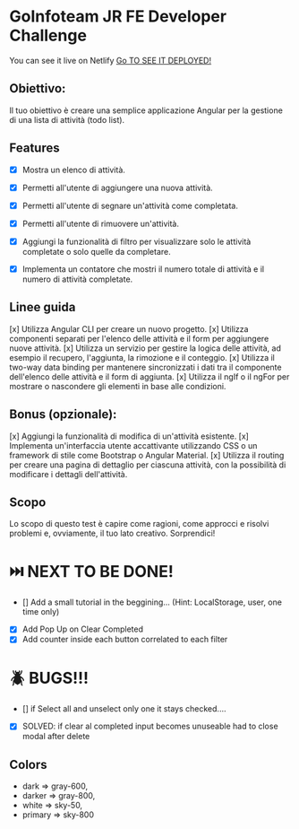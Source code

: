# GoInfoteam JR FE Developer Challenge
You can see it live on Netlify [Go TO SEE IT DEPLOYED!](https://goinfoteam-challenge.netlify.app)

## Obiettivo:
Il tuo obiettivo è creare una semplice applicazione Angular per la gestione di una lista di attività (todo list).


## Features
- [x] Mostra un elenco di attività.
- [x] Permetti all'utente di aggiungere una nuova attività.
- [x] Permetti all'utente di segnare un'attività come completata.
- [x] Permetti all'utente di rimuovere un'attività.
- [x] Aggiungi la funzionalità di filtro per visualizzare solo le attività completate o solo quelle da completare.
- [x] Implementa un contatore che mostri il numero totale di attività e il numero di attività completate.



## Linee guida
[x] Utilizza Angular CLI per creare un nuovo progetto.
[x] Utilizza componenti separati per l'elenco delle attività e il form per aggiungere nuove attività.
[x] Utilizza un servizio per gestire la logica delle attività, ad esempio il recupero, l'aggiunta, la rimozione e il conteggio.
[x] Utilizza il two-way data binding per mantenere sincronizzati i dati tra il componente dell'elenco delle attività e il form di aggiunta.
[x] Utilizza il ngIf o il ngFor per mostrare o nascondere gli elementi in base alle condizioni.

## Bonus (opzionale):
[x] Aggiungi la funzionalità di modifica di un'attività esistente.
[x] Implementa un'interfaccia utente accattivante utilizzando CSS o un framework di stile come Bootstrap o Angular Material.
[x] Utilizza il routing per creare una pagina di dettaglio per ciascuna attività, con la possibilità di modificare i dettagli dell'attività.


## Scopo
Lo scopo di questo test è capire come ragioni, come approcci e risolvi problemi e, ovviamente, il tuo lato creativo. Sorprendici!




# ⏭️ NEXT TO BE DONE!
- [] Add a small tutorial in the beggining... (Hint: LocalStorage, user, one time only)
- [X] Add Pop Up on Clear Completed
- [X] Add counter inside each button correlated to each filter

# 🪲 BUGS!!!
- [] if Select all and unselect only one it stays checked....
- [x] SOLVED: if clear al completed input becomes unuseable had to close modal after delete


## Colors 
 - dark => gray-600,
 - darker => gray-800,
 - white => sky-50,
 - primary => sky-800
